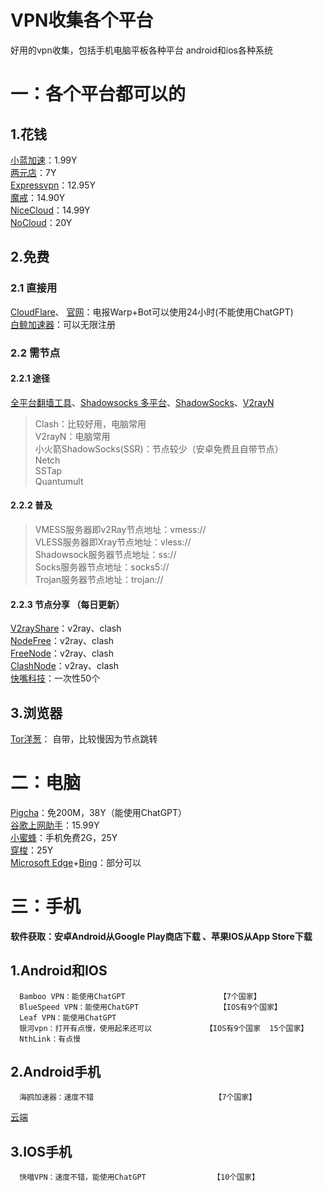 # VPN收集各个平台
  好用的vpn收集，包括手机电脑平板各种平台 android和ios各种系统
# 一：各个平台都可以的
## 1.花钱
 [小蓝加速](https://ss.xiaolan798.xyz/#/register?code=WSYv2w9h)：1.99Y       
 [两元店](https://xn--5hqx9equq.com/#/register?code=Iz6JuFuR)：7Y  
 [Expressvpn](https://www.expressvpn.com/)：12.95Y  
 [魔戒](https://mojie.buzz/#/register?code=A5UYHe3F)：14.90Y  
 [NiceCloud](https://www.nicecloud.me/index.php#/register?code=qg2YJdym)：14.99Y  
 [NoCloud](https://91npo.com/)：20Y    
## 2.免费
### 2.1 直接用
  [CloudFlare](https://1.1.1.1/)、 [官网](https://www.cloudflare-cn.com/)：电报Warp+Bot可以使用24小时(不能使用ChatGPT)    
  [白鲸加速器](https://www.bjch123.com/?mid=3005)：可以无限注册
### 2.2 需节点
#### 2.2.1 途径
  [全平台翻墙工具](https://binghe.gitbook.io/quan-ping-tai-fan-qiang-gong-ju/0/windows)、[Shadowsocks 多平台](https://www.linuxsss.com/client/)、[ShadowSocks](https://itlanyan.com/shadowsockr-shadowsocksr-shadowsocksrr-clients/)、[V2rayN](https://v2rayn.org/v2rayn-download/)
  >Clash：比较好用，电脑常用  
  >V2rayN：电脑常用    
  >小火箭ShadowSocks(SSR)：节点较少（安卓免费且自带节点）   
  >Netch    
  >SSTap    
  >Quantumult   
#### 2.2.2 普及    
  >VMESS服务器即v2Ray节点地址：vmess://    
  >VLESS服务器即Xray节点地址：vless://   
  >Shadowsock服务器节点地址：ss://    
  >Socks服务器节点地址：socks5://   
  >Trojan服务器节点地址：trojan://    
#### 2.2.3 节点分享 （每日更新）
   [V2rayShare](https://v2rayshare.com/)：v2ray、clash    
   [NodeFree](https://nodefree.org/)：v2ray、clash    
   [FreeNode](https://freenode.me/)：v2ray、clash   
   [ClashNode](https://clashfree.eu.org/)：v2ray、clash   
   [快嘴科技](https://kkzui.com/)：一次性50个    
## 3.浏览器
   [Tor洋葱](https://www.torproject.org/zh-CN/download/)： 自带，比较慢因为节点跳转

# 二：电脑
  [Pigcha](https://run.pigcha.com/)：免200M，38Y（能使用ChatGPT）    
  [谷歌上网助手](https://link.zhihu.com/?target=https%3A//chrome.zzzmh.cn/info/cieikaeocafmceoapfogpffaalkncpkc)：15.99Y   
  [小蜜蜂](https://www.swarm01.xyz/)：手机免费2G，25Y     
  [穿梭](https://www.transocks.com/payment?affiliate-code=wzba3ga)：25Y    
  [Microsoft Edge](https://www.microsoft.com/en-us/edge/download?form=MA13FJ&exp=e00)+[Bing](https://cn.bing.com/)：部分可以    
# 三：手机
**软件获取：安卓Android从Google Play商店下载 、苹果IOS从App Store下载**   
        
## 1.Android和IOS
      Bamboo VPN：能使用ChatGPT                     【7个国家】   
      BlueSpeed VPN：能使用ChatGPT                  【IOS有9个国家】   
      Leaf VPN：能使用ChatGPT    
      银河vpn：打开有点慢，使用起来还可以            【IOS有9个国家  15个国家】   
      NthLink：有点慢    
## 2.Android手机
      海鸥加速器：速度不错                           【7个国家】    
 [云端](https://drive.google.com/drive/folders/14rRZJIHZhfT825isjajeAhoAzuGpko5p)   
## 3.IOS手机
      快喵VPN：速度不错，能使用ChatGPT               【10个国家】



































